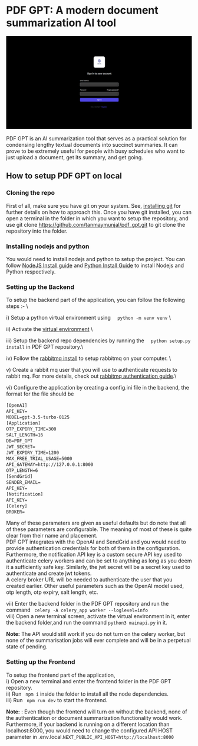 # PDF GPT: A modern document summarization AI tool

![Login Page](login_page.png)

PDF GPT is an AI summarization tool that serves as a practical solution for condensing lengthy textual documents into succinct summaries. It can prove to be extremely useful for people with busy schedules who want to just upload a document, get its summary, and get going.

## How to setup PDF GPT on local

### Cloning the repo
First of all, make sure you have git on your system. See, [installing git](https://git-scm.com/book/en/v2/Getting-Started-Installing-Git) for further details on how to approach this. Once you have git installed, you
can open a terminal in the folder in which you want to setup the repository, and use git clone https://github.com/tanmaymunjal/pdf_gpt.git to git clone the repository into the folder.

### Installing nodejs and python
You would need to install nodejs and python to setup the project. You can follow [NodeJS Install guide](https://kinsta.com/blog/how-to-install-node-js/) and [Python Install Guide](https://realpython.com/installing-python/) to install Nodejs and Python respectively.

### Setting up the Backend

To setup the backend part of the application, you can follow the following steps :- \

i) Setup a python virtual environment using ``` 
python -m venv venv``` \

ii) Activate the [virtual environment](https://python.land/virtual-environments/virtualenv) \

iii) Setup the backend repo dependencies by running the ``` 
python setup.py install``` in PDF GPT repository.\

iv) Follow the [rabbitmq install](https://www.rabbitmq.com/docs/download) to setup rabbitmq on your computer. \

v) Create a rabbit mq user that you will use to authenticate requests to rabbit mq. For more details, check out [rabbitmq authentication guide](https://www.rabbitmq.com/docs/access-control).\

vi) Configure the application by creating a config.ini file in the backend, the format for the file should be
``` 
[OpenAI]
API_KEY=
MODEL=gpt-3.5-turbo-0125
[Application]
OTP_EXPIRY_TIME=300
SALT_LENGTH=16
DB=PDF_GPT
JWT_SECRET=
JWT_EXPIRY_TIME=1200
MAX_FREE_TRIAL_USAGE=5000
API_GATEWAY=http://127.0.0.1:8000
OTP_LENGTH=6
[SendGrid]
SENDER_EMAIL=
API_KEY=
[Notification]
API_KEY=
[Celery]
BROKER=
``` 
Many of these parameters are given as useful defaults but do note that all of these parameters are configurable. The meaning of most of these is quite clear from their name and placement.  
PDF GPT integrates with the OpenAI and SendGrid and you would need to provide authentication credentials for both of them in the configuration. Furthermore, the notification API key is a custom secure API key used to authenticate celery workers and can be set to anything as long as you deem it a sufficiently safe key. Similarly, the jwt secret will be a secret key used to authenticate and create jwt tokens.\
A celery broker URL will be needed to authenticate the user that you created earlier. Other useful parameters such as the OpenAI model used, otp length, otp expiry, salt length, etc. 

vii) Enter the backend folder in the PDF GPT repository and run the command  ``` celery -A celery_app worker --loglevel=info``` \
viii) Open a new terminal screen, activate the virtual environment in it, enter the backend folder,and run the command ```python3 mainapi.py``` in it.

**Note:** The API would still work if you do not turn on the celery worker, but none of the summarisation jobs will ever complete and will be in a perpetual state of pending.
### Setting up the Frontend

To setup the frontend part of the application, \
i) Open a new terminal and enter the frontend folder in the PDF GPT repository. \
ii) Run ``` npm i``` inside the folder to install all the node dependencies. \
iii) Run  ``` npm run dev``` to start the frontend.

**Note:** : Even though the frontend will turn on without the backend, none of the authentication or document summarization functionality would work. 
Furthermore, if your backend is running on a different location than localhost:8000, you would need to change the configured API HOST parameter in .env.local.```NEXT_PUBLIC_API_HOST=http://localhost:8000```